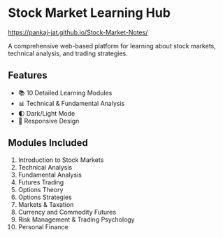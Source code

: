 # Stock Market Learning Hub
https://pankaj-jat.github.io/Stock-Market-Notes/

A comprehensive web-based platform for learning about stock markets, technical analysis, and trading strategies.

## Features

- 📚 10 Detailed Learning Modules
- 📊 Technical & Fundamental Analysis
- 🌓 Dark/Light Mode
- 📱 Responsive Design

## Modules Included

1. Introduction to Stock Markets
2. Technical Analysis
3. Fundamental Analysis
4. Futures Trading
5. Options Theory
6. Options Strategies
7. Markets & Taxation
8. Currency and Commodity Futures
9. Risk Management & Trading Psychology
10. Personal Finance
